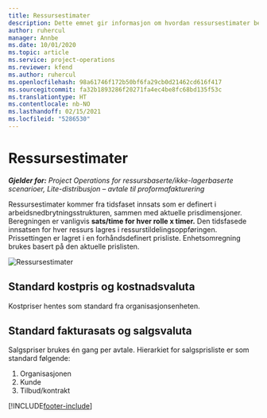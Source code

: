 ```yaml
---
title: Ressursestimater
description: Dette emnet gir informasjon om hvordan ressursestimater beregnes i Project Operations.
author: ruhercul
manager: Annbe
ms.date: 10/01/2020
ms.topic: article
ms.service: project-operations
ms.reviewer: kfend
ms.author: ruhercul
ms.openlocfilehash: 98a61746f172b50bf6fa29cb0d21462cd616f417
ms.sourcegitcommit: fa32b1893286f20271fa4ec4be8fc68bd135f53c
ms.translationtype: HT
ms.contentlocale: nb-NO
ms.lasthandoff: 02/15/2021
ms.locfileid: "5286530"
---
```

# <a name="resource-estimates"></a>Ressursestimater

_**Gjelder for:** Project Operations for ressursbaserte/ikke-lagerbaserte scenarioer, Lite-distribusjon – avtale til proformafakturering_

Ressursestimater kommer fra tidsfaset innsats som er definert i arbeidsnedbrytningsstrukturen, sammen med aktuelle prisdimensjoner. Beregningen er vanligvis **sats/time for hver rolle x timer.** Den tidsfasede innsatsen for hver ressurs lagres i ressurstildelingsoppføringen. Prissettingen er lagret i en forhåndsdefinert prisliste. Enhetsomregning brukes basert på den aktuelle prislisten.

![Ressursestimater](./media/navigation12.png)

## <a name="default-cost-price-and-cost-currency"></a>Standard kostpris og kostnadsvaluta

Kostpriser hentes som standard fra organisasjonsenheten.

## <a name="default-bill-rate-and-sales-currency"></a>Standard fakturasats og salgsvaluta

Salgspriser brukes én gang per avtale. Hierarkiet for salgsprisliste er som standard følgende:

1. Organisasjonen
2. Kunde
3. Tilbud/kontrakt


[!INCLUDE[footer-include](../includes/footer-banner.md)]